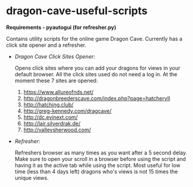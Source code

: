 # dragon-cave-useful-scripts

**Requirements - pyautogui (for refresher.py)**

Contains utility scripts for the online game Dragon Cave. Currently has a click site opener and a refresher.

* *Dragon Cave Click Sites Opener*:

    Opens click sites where you can add your dragons for views in your default browser.
    All the click sites used do not need a log in. At the moment these 7 sites are opened:
    1) https://www.allureofnds.net/
    2) http://dragonbreederscave.com/index.php?page=hatcheryII
    3) http://hatching.club/
    4) http://greg-kennedy.com/dragcave/
    5) http://dc.evinext.com/
    6) http://lair.silverdrak.de/
    7) http://valleysherwood.com/


* *Refresher*:

    Refreshers browser as many times as you want after a 5 second delay. 
    Make sure to open your scroll in a browser before using the script and having
    it as the active tab while using the script. Most useful for low time (less than
    4 days left) dragons who's views is not 15 times the unique views.  
